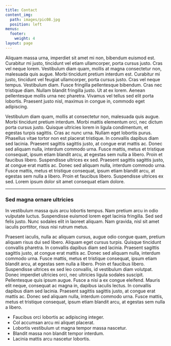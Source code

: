 ```yaml
---
title: Contact
content_img:
  path: images/pic08.jpg
  position: left
menus:
  footer:
    weight: 4
layout: page
---
```


Aliquam massa urna, imperdiet sit amet mi non, bibendum euismod est. Curabitur mi justo, tincidunt vel etiam ullamcorper, porta cursus justo. Cras vel neque lorem. Vestibulum diam quam, mollis at magna consectetur non, malesuada quis augue. Morbi tincidunt pretium interdum est. Curabitur mi justo, tincidunt vel feugiat ullamcorper, porta cursus justo. Cras vel neque tempus. Vestibulum diam. Fusce fringilla pellentesque bibendum. Cras nec tristique diam. Nullam blandit fringilla justo. Ut at ex lorem. Aenean pellentesque mollis urna nec pharetra. Vivamus vel tellus sed elit porta lobortis. Praesent justo nisl, maximus in congue in, commodo eget adipiscing.

Vestibulum diam quam, mollis at consectetur non, malesuada quis augue. Morbi tincidunt pretium interdum. Morbi mattis elementum orci, nec dictum porta cursus justo. Quisque ultricies lorem in ligula condimentum, et egestas turpis sagittis. Cras ac nunc urna. Nullam eget lobortis purus. Phasellus vitae tortor non est placerat tristique. In convallis dapibus diam sed lacinia. Praesent sagittis sagittis justo, at congue erat mattis ac. Donec sed aliquam nulla, interdum commodo urna. Fusce mattis, metus et tristique consequat, ipsum etiam blandit arcu, at egestas sem nulla a libero. Proin et faucibus libero. Suspendisse ultrices ex sed. Praesent sagittis sagittis justo, at congue erat mattis ac. Donec sed aliquam nulla, interdum commodo urna. Fusce mattis, metus et tristique consequat, ipsum etiam blandit arcu, at egestas sem nulla a libero. Proin et faucibus libero. Suspendisse ultrices ex sed. Lorem ipsum dolor sit amet consequat etiam dolore.

***

### Sed magna ornare ultricies

In vestibulum massa quis arcu lobortis tempus. Nam pretium arcu in odio vulputate luctus. Suspendisse euismod lorem eget lacinia fringilla. Sed sed felis justo. Nunc sodales elit in laoreet aliquam. Nam gravida, nisl sit amet iaculis porttitor, risus nisi rutrum metus.

Praesent iaculis, nulla ac aliquam cursus, augue odio congue quam, pretium aliquam risus dui sed libero. Aliquam eget cursus turpis. Quisque tincidunt convallis pharetra. In convallis dapibus diam sed lacinia. Praesent sagittis sagittis justo, at congue erat mattis ac. Donec sed aliquam nulla, interdum commodo urna. Fusce mattis, metus et tristique consequat, ipsum etiam blandit arcu, at egestas sem nulla a libero. Proin et faucibus libero. Suspendisse ultrices ex sed leo convallis, id vestibulum diam volutpat. Donec imperdiet ultricies orci, nec ultricies ligula sodales suscipit. Pellentesque quis ipsum augue. Fusce a nisi a ex congue eleifend. Mauris elit neque, consequat ac magna in, dapibus iaculis lectus. In convallis dapibus diam sed lacinia. Praesent sagittis sagittis justo, at congue erat mattis ac. Donec sed aliquam nulla, interdum commodo urna. Fusce mattis, metus et tristique consequat, ipsum etiam blandit arcu, at egestas sem nulla a libero.

* Faucibus orci lobortis ac adipiscing integer.
* Col accumsan arcu mi aliquet placerat.
* Lobortis vestibulum ut magna tempor massa nascetur.
* Blandit massa non blandit tempor interdum.
* Lacinia mattis arcu nascetur lobortis.